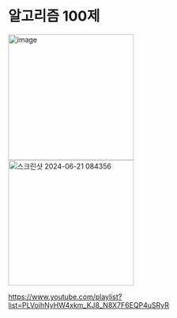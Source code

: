 # 알고리즘 100제

<img width="254" alt="image" src="https://github.com/smuhsh/Algorithm/assets/49484645/6f94938f-e8eb-4d20-ba58-d598afb50ed0">
<img width="254" alt="스크린샷 2024-06-21 084356" src="https://github.com/smuhsh/Algorithm/assets/49484645/f2fe7c93-0c6a-43ab-88dc-5f30414a06b3">

https://www.youtube.com/playlist?list=PLVoihNyHW4xkm_KJ8_N8X7F6EQP4uSRyR
